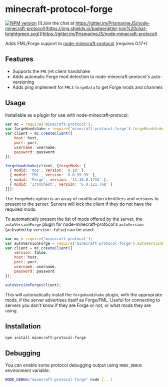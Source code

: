 # minecraft-protocol-forge
[![NPM version](https://img.shields.io/npm/v/minecraft-protocol-forge.svg)](http://npmjs.com/package/minecraft-protocol-forge)
[![Join the chat at https://gitter.im/PrismarineJS/node-minecraft-protocol](https://img.shields.io/badge/gitter-join%20chat-brightgreen.svg)](https://gitter.im/PrismarineJS/node-minecraft-protocol)

Adds FML/Forge support to [node-minecraft-protocol](https://github.com/PrismarineJS/node-minecraft-protocol) (requires 0.17+)

## Features

* Supports the `FML|HS` client handshake
* Adds automatic Forge mod detection to node-minecraft-protocol's auto-versioning
* Adds ping implement for `FML3` `forgeData` to get Forge mods and channels

## Usage

Installable as a plugin for use with node-minecraft-protocol:

```javascript
var mc = require('minecraft-protocol');
var forgeHandshake = require('minecraft-protocol-forge').forgeHandshake;
var client = mc.createClient({
    host: host,
    port: port,
    username: username,
    password: password
});

forgeHandshake(client, {forgeMods: [
  { modid: 'mcp', version: '9.18' },
  { modid: 'FML', version: '8.0.99.99' },
  { modid: 'Forge', version: '11.15.0.1715' },
  { modid: 'IronChest', version: '6.0.121.768' }
]});
```

The `forgeMods` option is an array of modification identifiers and versions to present
to the server. Servers will kick the client if they do not have the required mods.

To automatically present the list of mods offered by the server, the `autoVersionForge`
plugin for node-minecraft-protocol's `autoVersion` (activated by `version: false`) can
be used:

```javascript
var mc = require('minecraft-protocol');
var autoVersionForge = require('minecraft-protocol-forge').autoVersionForge;
var client = mc.createClient({
    version: false,
    host: host,
    port: port,
    username: username,
    password: password
});

autoVersionForge(client);
```

This will automatically install the `forgeHandshake` plugin, with the appropriate mods,
if the server advertises itself as Forge/FML. Useful for connecting to servers you don't
know if they are Forge or not, or what mods they are using.

## Installation

`npm install minecraft-protocol-forge`

## Debugging

You can enable some protocol debugging output using `NODE_DEBUG` environment variable:

```bash
NODE_DEBUG="minecraft-protocol-forge" node [...]
```
